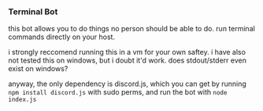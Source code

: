 ### Terminal Bot

this bot allows you to do things no person should be able to do. run terminal commands directly on your host.

i strongly reccomend running this in a vm for your own saftey. i have also not tested this on windows, but i doubt it'd work.
does stdout/stderr even exist on windows?

anyway, the only dependency is discord.js, which you can get by running `npm install discord.js` with sudo perms, and run the bot with `node index.js`

